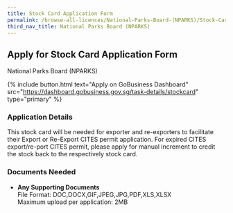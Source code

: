 ```yaml
---
title: Stock Card Application Form
permalink: /browse-all-licences/National-Parks-Board-(NPARKS)/Stock-Card-Application-Form
third_nav_title: National Parks Board (NPARKS)
---
```


## Apply for Stock Card Application Form

National Parks Board (NPARKS)

{% include button.html text="Apply on GoBusiness Dashboard" src="https://dashboard.gobusiness.gov.sg/task-details/stockcard" type="primary" %}

<H3>Application Details</H3>

<p>This stock card will be needed for exporter and re-exporters to facilitate their Export or Re-Export CITES permit application. For expired CITES export/re-port CITES permit, please apply for manual increment to credit the stock back to the respectively stock card.</p>

<H3>Documents Needed</H3>

<ul>
    <li>
        <strong>Any Supporting Documents</strong>
        <br>File Format: DOC,DOCX,GIF,JPEG,JPG,PDF,XLS,XLSX
        <br>Maximum upload per application: 2MB
    </li>
</ul>
